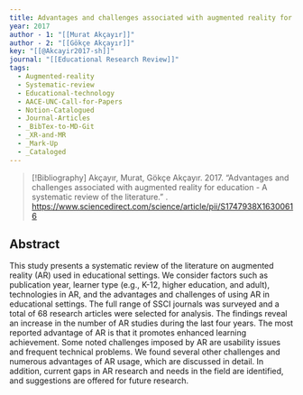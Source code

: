 ```yaml
---
title: Advantages and challenges associated with augmented reality for education -  A systematic review of the literature
year: 2017
author - 1: "[[Murat Akçayır]]"
author - 2: "[[Gökçe Akçayır]]"
key: "[[@Akcayir2017-sh]]"
journal: "[[Educational Research Review]]"
tags:
  - Augmented-reality
  - Systematic-review
  - Educational-technology
  - AACE-UNC-Call-for-Papers
  - Notion-Catalogued
  - Journal-Articles
  - _BibTex-to-MD-Git
  - _XR-and-MR
  - _Mark-Up
  - _Cataloged
---
```


> [!Bibliography]
> Akçayır, Murat, Gökçe Akçayır. 2017. “Advantages and challenges associated with augmented reality for education -  A systematic review of the literature.” . https://www.sciencedirect.com/science/article/pii/S1747938X16300616

## Abstract
This study presents a systematic review of the literature on augmented reality (AR) used in educational settings. We consider factors such as publication year, learner type (e.g., K-12, higher education, and adult), technologies in AR, and the advantages and challenges of using AR in educational settings. The full range of SSCI journals was surveyed and a total of 68 research articles were selected for analysis. The findings reveal an increase in the number of AR studies during the last four years. The most reported advantage of AR is that it promotes enhanced learning achievement. Some noted challenges imposed by AR are usability issues and frequent technical problems. We found several other challenges and numerous advantages of AR usage, which are discussed in detail. In addition, current gaps in AR research and needs in the field are identified, and suggestions are offered for future research.